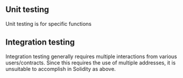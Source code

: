 ## Unit testing
Unit testing is for specific functions

## Integration testing
Integration testing generally requires multiple interactions from various users/contracts. Since this requires the use of multiple addresses, it is unsuitable to accomplish in Solidity as above.
